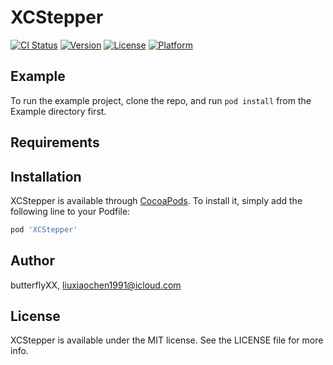 # XCStepper

[![CI Status](https://img.shields.io/travis/butterflyXX/XCStepper.svg?style=flat)](https://travis-ci.org/butterflyXX/XCStepper)
[![Version](https://img.shields.io/cocoapods/v/XCStepper.svg?style=flat)](https://cocoapods.org/pods/XCStepper)
[![License](https://img.shields.io/cocoapods/l/XCStepper.svg?style=flat)](https://cocoapods.org/pods/XCStepper)
[![Platform](https://img.shields.io/cocoapods/p/XCStepper.svg?style=flat)](https://cocoapods.org/pods/XCStepper)

## Example

To run the example project, clone the repo, and run `pod install` from the Example directory first.

## Requirements

## Installation

XCStepper is available through [CocoaPods](https://cocoapods.org). To install
it, simply add the following line to your Podfile:

```ruby
pod 'XCStepper'
```

## Author

butterflyXX, liuxiaochen1991@icloud.com

## License

XCStepper is available under the MIT license. See the LICENSE file for more info.
